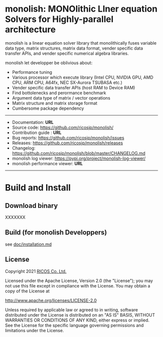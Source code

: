 # monolish: MONOlithic LIner equation Solvers for Highly-parallel architecture
monolish is a linear equation solver library that monolithically fuses variable data type, matrix structures, matrix data format, vender specific data transfer APIs, and vender specific numerical algebra libraries.

monolish let developper be oblivious about:
- Performance tuning
- Various processor which execute library  (Intel CPU, NVIDIA GPU, AMD CPU, ARM CPU, A64fx, NEC SX-Aurora TSUBASA etc.) 
- Vender specific data transfer APIs (host RAM to Device RAM)
- Find bottolenecks and perormance benchmark
- Argument data type of matrix / vector operations
- Matrix structure and matrix storage format
- Cumbersome package dependency

---

- Documentation: **URL**
- Source code: https://github.com/ricosjp/monolish/
- Contribution guide : **URL**
- Bug reports: https://github.com/ricosjp/monolish/issues
- Releases: https://github.com/ricosjp/monolish/releases
- Changelog: https://github.com/ricosjp/monolish/blob/master/CHANGELOG.md
- monolish log viewer: https://pypi.org/project/monolish-log-viewer/
- monolish performance viewer: **URL**

---

# Build and Install
## Download binary
XXXXXXX

## Build (for monolish Developpers)
see [doc/installation.md](doc/installation.md)

License
--------
Copyright 2021 [RICOS Co. Ltd.](https://www.ricos.co.jp/)

Licensed under the Apache License, Version 2.0 (the "License");
you may not use this file except in compliance with the License.
You may obtain a copy of the License at

http://www.apache.org/licenses/LICENSE-2.0

Unless required by applicable law or agreed to in writing, software
distributed under the License is distributed on an "AS IS" BASIS,
WITHOUT WARRANTIES OR CONDITIONS OF ANY KIND, either express or implied.
See the License for the specific language governing permissions and
limitations under the License.
